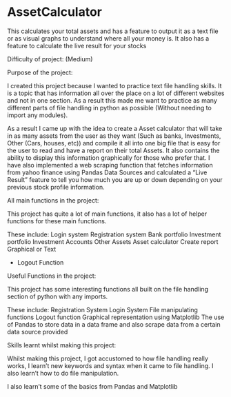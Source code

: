 # AssetCalculator
This calculates your total assets and has a feature to output it as a text file or as visual graphs to understand where all your money is. It also has a feature to calculate the live result for your stocks


Difficulty of project: (Medium)


Purpose of the project:

I created this project because I wanted to practice text file handling skills. It is a topic that has information all over the place on a lot of different websites and not in one section. As a result this made me want to practice as many different parts of file handling in python as possible (Without needing to import any modules).

As a result I came up with the idea to create a Asset calculator that will take in as many assets from the user as they want (Such as banks, Investments, Other (Cars, houses, etc)) and compile it all into one big file that is easy for the user to read and have a report on their total Assets. It also contains the ability to display this information graphically for those who prefer that. I have also implemented a web scraping function that fetches information from yahoo finance using Pandas Data Sources and calculated a “Live Result” feature to tell you how much you are up or down depending on your previous stock profile information.


All main functions in the project:

This project has quite a lot of main functions, it also has a lot of helper functions for these main functions.

These include:
Login system
Registration system
Bank portfolio 
Investment portfolio
Investment Accounts
Other Assets
Asset calculator
Create report
Graphical or Text
- Logout Function





Useful Functions in the project:

This project has some interesting functions all built on the file handling section of python with any imports.

These include:
Registration System
Login System
File manipulating functions
Logout function
Graphical representation using Matplotlib
The use of Pandas to store data in a data frame and also scrape data from a certain data source provided


Skills learnt whilst making this project:

Whilst making this project, I got accustomed to how file handling really works, I learn’t new keywords and syntax when it came to file handling. I also learn’t how to do file manipulation.

I also learn’t some of the basics from Pandas and Matplotlib
